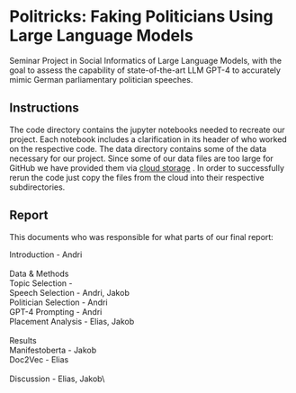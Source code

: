 # Politricks: Faking Politicians Using Large Language Models

Seminar Project in Social Informatics of Large Language Models, with the goal to assess the capability of state-of-the-art LLM GPT-4 to accurately mimic German parliamentary politician speeches.

## Instructions

The code directory contains the jupyter notebooks needed to recreate our project. Each notebook includes a clarification in its header of who worked on the respective code. The data directory contains some of the data necessary for our project. Since some of our data files are too large for GitHub we have provided them via [cloud storage](https://drive.google.com/drive/folders/1yq3yDvGVsbSF5npY60mD_34klr36xRjQ) . In order to successfully rerun the code just copy the files from the cloud into their respective subdirectories.

## Report

This documents who was responsible for what parts of our final report:

Introduction 			- Andri\
\
Data & Methods\
	Topic Selection 	-\
	Speech Selection 	- Andri, Jakob\
	Politician Selection 	- Andri\
	GPT-4 Prompting		- Andri\
	Placement Analysis	- Elias, Jakob\
\
Results\
	Manifestoberta		- Jakob\
	Doc2Vec 		- Elias\
\
Discussion			- Elias, Jakob\
